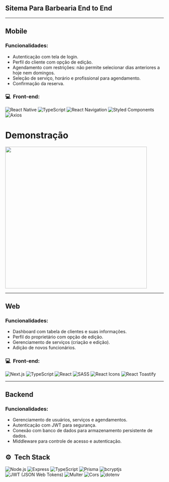 ## Sitema Para Barbearia End to End

---

## Mobile

### Funcionalidades:

- Autenticação com tela de login.
- Perfil do cliente com opção de edição.
- Agendamento com restrições: não permite selecionar dias anteriores a hoje nem domingos.
- Seleção de serviço, horário e profissional para agendamento.
- Confirmação da reserva.

<h3>💻 &nbsp;Front-end:</h3>

![React Native](https://img.shields.io/badge/React_Native-61DAFB?style=flat&logo=react&logoColor=white)
![TypeScript](https://img.shields.io/badge/TypeScript-007ACC?style=flat&logo=typescript&logoColor=white)
![React Navigation](https://img.shields.io/badge/React_Navigation-000000?style=flat&logo=react-navigation&logoColor=white)
![Styled Components](https://img.shields.io/badge/Styled_Components-DB7093?style=flat&logo=styled-components&logoColor=white)
![Axios](https://img.shields.io/badge/Axios-5A29E4?style=flat&logo=axios&logoColor=white)

# Demonstração

<div align="flex-start">
  <img src="https://github.com/Felipecdc/Proj.Barber/blob/main/202406191824_3_.gif" width="450">
</div>

---

## Web

### Funcionalidades:

- Dashboard com tabela de clientes e suas informações.
- Perfil do proprietário com opção de edição.
- Gerenciamento de serviços (criação e edição).
- Adição de novos funcionários.

<h3>💻 &nbsp;Front-end:</h3>

![Next.js](https://img.shields.io/badge/Next.js-000000?style=flat&logo=next.js&logoColor=white)
![TypeScript](https://img.shields.io/badge/TypeScript-007ACC?style=flat&logo=typescript&logoColor=white)
![React](https://img.shields.io/badge/React-333333?style=flat&logo=react&logoColor=61DAFB)
![SASS](https://img.shields.io/badge/SASS-CC6699?style=flat&logo=sass&logoColor=white)
![React Icons](https://img.shields.io/badge/React_Icons-00D8FF?style=flat&logo=react&logoColor=white)
![React Toastify](https://img.shields.io/badge/React_Toastify-FFC107?style=flat&logo=react&logoColor=white)

---

## Backend

### Funcionalidades:

- Gerenciamento de usuários, serviços e agendamentos.
- Autenticação com JWT para segurança.
- Conexão com banco de dados para armazenamento persistente de dados.
- Middleware para controle de acesso e autenticação.

<h2> ⚙️ &nbsp;Tech Stack</h2>

![Node.js](https://img.shields.io/badge/Node.js-339933?style=flat&logo=node.js&logoColor=white)
![Express](https://img.shields.io/badge/Express-000000?style=flat&logo=express&logoColor=white)
![TypeScript](https://img.shields.io/badge/TypeScript-007ACC?style=flat&logo=typescript&logoColor=white)
![Prisma](https://img.shields.io/badge/Prisma-2D3748?style=flat&logo=prisma&logoColor=white)
![bcryptjs](https://img.shields.io/badge/bcryptjs-2A6976?style=flat)
![JWT (JSON Web Tokens)](https://img.shields.io/badge/JWT-000000?style=flat&logo=json-web-tokens)
![Multer](https://img.shields.io/badge/Multer-FF5722?style=flat&logo=node.js&logoColor=white)
![Cors](https://img.shields.io/badge/Cors-FFCA28?style=flat&logo=cors&logoColor=white)
![dotenv](https://img.shields.io/badge/dotenv-141414?style=flat&logo=dotenv&logoColor=white)
